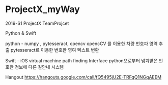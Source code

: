 # ProjectX_myWay

2019-S1 ProjectX TeamProjcet 

Python & Swift 

python - numpy , pytesseract, opencv 
  opencCV 를 이용한 차량 번호파 영역 추출
  pytesseract르 이용한 번호판 영여 텍스트 변환

Swift - iOS virtual machine 
  path finding Interface
  python으로부터 넘겨받은 번호판 정보에 다른 길안내 시스템
  
Hangout
https://hangouts.google.com/call/fQ5495jU2E-TRFqQ1NGqAEEM
